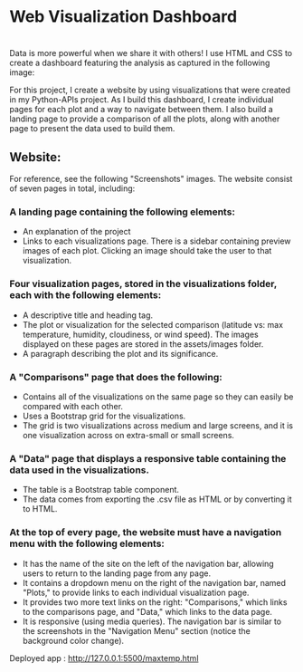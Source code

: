 # Web Visualization Dashboard
#

Data is more powerful when we share it with others! I use HTML and CSS to create a dashboard featuring the analysis as captured in the following image:


For this project, I create a website by using visualizations that were created in my Python-APIs project.
As I build this dashboard, I create individual pages for each plot and a way to navigate between them. I also build a landing page to provide a comparison of all the plots, along with another page to present the data used to build them.
##
## Website:
For reference, see the following "Screenshots" images.
The website consist of seven pages in total, including:
### A landing page containing the following elements:
* An explanation of the project
* Links to each visualizations page. There is a sidebar containing preview images of each plot. Clicking an image should take the user to that visualization.
###
### Four visualization pages, stored in the visualizations folder, each with the following elements:
* A descriptive title and heading tag.
* The plot or visualization for the selected comparison (latitude vs: max temperature, humidity, cloudiness, or wind speed). The images displayed on these pages are stored in the assets/images folder.
* A paragraph describing the plot and its significance.
###
### A "Comparisons" page that does the following:
* Contains all of the visualizations on the same page so they can easily be compared with each other.
* Uses a Bootstrap grid for the visualizations.
* The grid is two visualizations across medium and large screens, and it is one visualization across on extra-small or small screens.
###
### A "Data" page that displays a responsive table containing the data used in the visualizations.
* The table is a Bootstrap table component.
* The data comes from exporting the .csv file as HTML or by converting it to HTML. 

###
### At the top of every page, the website must have a navigation menu with the following elements:
* It has the name of the site on the left of the navigation bar, allowing users to return to the landing page from any page.
* It contains a dropdown menu on the right of the navigation bar, named "Plots," to provide links to each individual visualization page.
* It provides two more text links on the right: "Comparisons," which links to the comparisons page, and "Data," which links to the data page.
* It is responsive (using media queries). The navigation bar is similar to the screenshots in the "Navigation Menu" section (notice the background color change).









Deployed app : http://127.0.0.1:5500/maxtemp.html
